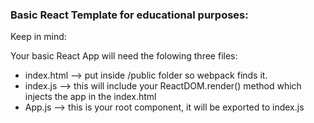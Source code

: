 ### Basic React Template for educational purposes:

Keep in mind:

Your basic React App will need the folowing three files: 

- index.html --> put inside /public folder so webpack finds it.
- index.js   --> this will include your ReactDOM.render() method which injects the app in the index.html
- App.js     --> this is your root component, it will be exported to index.js

